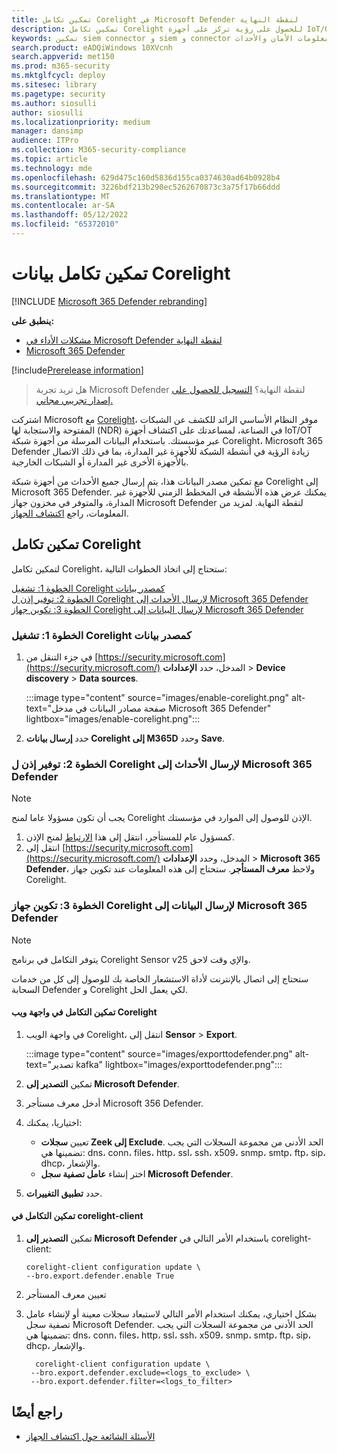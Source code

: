 ```yaml
---
title: تمكين تكامل Corelight في Microsoft Defender لنقطة النهاية
description: تمكين تكامل Corelight للحصول على رؤية تركز على أجهزة IoT/OT في مناطق من الشبكة حيث لا يتم نشر MDE
keywords: تمكين siem connector و siem و connector ومعلومات الأمان والأحداث
search.product: eADQiWindows 10XVcnh
search.appverid: met150
ms.prod: m365-security
ms.mktglfcycl: deploy
ms.sitesec: library
ms.pagetype: security
ms.author: siosulli
author: siosulli
ms.localizationpriority: medium
manager: dansimp
audience: ITPro
ms.collection: M365-security-compliance
ms.topic: article
ms.technology: mde
ms.openlocfilehash: 629d475c160d5836d155ca0374630ad64b0928b4
ms.sourcegitcommit: 3226bdf213b290ec5262670873c3a75f17b66ddd
ms.translationtype: MT
ms.contentlocale: ar-SA
ms.lasthandoff: 05/12/2022
ms.locfileid: "65372010"
---
```

# <a name="enable-corelight-data-integration"></a>تمكين تكامل بيانات Corelight

[!INCLUDE [Microsoft 365 Defender rebranding](../../includes/microsoft-defender.md)]

**ينطبق على:**

- [مشكلات الأداء في Microsoft Defender لنقطة النهاية](https://go.microsoft.com/fwlink/?linkid=2154037)
- [Microsoft 365 Defender](https://go.microsoft.com/fwlink/?linkid=2118804)

[!include[Prerelease information](../../includes/prerelease.md)]

> هل تريد تجربة Microsoft Defender لنقطة النهاية؟ [التسجيل للحصول على إصدار تجريبي مجاني.](https://signup.microsoft.com/create-account/signup?products=7f379fee-c4f9-4278-b0a1-e4c8c2fcdf7e&ru=https://aka.ms/MDEp2OpenTrial?ocid=docs-wdatp-enablesiem-abovefoldlink)

اشتركت Microsoft مع [Corelight](https://corelight.com/integrations/iot-security)، موفر النظام الأساسي الرائد للكشف عن الشبكات المفتوحة والاستجابة لها (NDR) في الصناعة، لمساعدتك على اكتشاف أجهزة IoT/OT عبر مؤسستك. باستخدام البيانات المرسلة من أجهزة شبكة Corelight، Microsoft 365 Defender زيادة الرؤية في أنشطة الشبكة للأجهزة غير المدارة، بما في ذلك الاتصال بالأجهزة الأخرى غير المدارة أو الشبكات الخارجية.

مع تمكين مصدر البيانات هذا، يتم إرسال جميع الأحداث من أجهزة شبكة Corelight إلى Microsoft 365 Defender. يمكنك عرض هذه الأنشطة في المخطط الزمني للأجهزة غير المدارة، والمتوفر في مخزون جهاز Microsoft Defender لنقطة النهاية. لمزيد من المعلومات، راجع [اكتشاف الجهاز](device-discovery.md).

## <a name="enabling-the-corelight-integration"></a>تمكين تكامل Corelight

لتمكين تكامل Corelight، ستحتاج إلى اتخاذ الخطوات التالية:

[الخطوة 1: تشغيل Corelight كمصدر بيانات](#step-1-turn-on-corelight-as-a-data-source)<br>
[الخطوة 2: توفير إذن ل Corelight لإرسال الأحداث إلى Microsoft 365 Defender](#step-2-provide-permission-for-corelight-to-send-events-to-microsoft-365-defender)<br>
[الخطوة 3: تكوين جهاز Corelight لإرسال البيانات إلى Microsoft 365 Defender](#step-3-configure-your-corelight-appliance-to-send-data-to-microsoft-365-defender)

### <a name="step-1-turn-on-corelight-as-a-data-source"></a>الخطوة 1: تشغيل Corelight كمصدر بيانات

1. في جزء التنقل من [https://security.microsoft.com](https://security.microsoft.com/) المدخل، حدد **الإعدادات** \> **Device discovery** \> **Data sources**.

   :::image type="content" source="images/enable-corelight.png" alt-text="صفحة مصادر البيانات في مدخل Microsoft 365 Defender" lightbox="images/enable-corelight.png":::

2. حدد **إرسال بيانات Corelight إلى M365D** وحدد **Save**.

### <a name="step-2-provide-permission-for-corelight-to-send-events-to-microsoft-365-defender"></a>الخطوة 2: توفير إذن ل Corelight لإرسال الأحداث إلى Microsoft 365 Defender

> [!NOTE]
> يجب أن تكون مسؤولا عاما لمنح Corelight الإذن للوصول إلى الموارد في مؤسستك.

1. كمسؤول عام للمستأجر، انتقل إلى هذا [الارتباط](<https://login.microsoftonline.com/common/oauth2/authorize?prompt=consent&client_id=d8be544e-9d1a-4825-a5cb-fb447457f692&response_type=code&sso_reload=true>) لمنح الإذن.
2. انتقل إلى [https://security.microsoft.com](https://security.microsoft.com/) المدخل، وحدد **الإعدادات** \> **Microsoft 365 Defender**، ولاحظ **معرف المستأجر**. ستحتاج إلى هذه المعلومات عند تكوين جهاز Corelight.

### <a name="step-3-configure-your-corelight-appliance-to-send-data-to-microsoft-365-defender"></a>الخطوة 3: تكوين جهاز Corelight لإرسال البيانات إلى Microsoft 365 Defender

> [!NOTE]
> يتوفر التكامل في برنامج Corelight Sensor v25 والإي وقت لاحق.
> 
> ستحتاج إلى اتصال بالإنترنت لأداة الاستشعار الخاصة بك للوصول إلى كل من خدمات السحابة Defender و Corelight لكي يعمل الحل.

#### <a name="enable-the-integration-in-the-corelight-web-interface"></a>تمكين التكامل في واجهة ويب Corelight

1. في واجهة الويب Corelight، انتقل إلى **Sensor** \> **Export**.

   :::image type="content" source="images/exporttodefender.png" alt-text="تصدير kafka" lightbox="images/exporttodefender.png":::

2. تمكين **التصدير إلى Microsoft Defender**.
3. أدخل معرف مستأجر Microsoft 356 Defender.
4. اختياريا، يمكنك:
    - تعيين **سجلات Zeek إلى Exclude**. الحد الأدنى من مجموعة السجلات التي يجب تضمينها هي: dns، conn، files، http، ssl، ssh، x509، snmp، smtp، ftp، sip، dhcp، والإشعار.
    - اختر إنشاء **عامل تصفية سجل Microsoft Defender**.
5. حدد **تطبيق التغييرات**.

#### <a name="enable-the-integration-in-the-corelight-client"></a>تمكين التكامل في corelight-client

1. تمكين **التصدير إلى Microsoft Defender** باستخدام الأمر التالي في corelight-client:

    ``` command
    corelight-client configuration update \
    --bro.export.defender.enable True
    ```

2. تعيين معرف المستأجر

3. بشكل اختياري، يمكنك استخدام الأمر التالي لاستبعاد سجلات معينة أو لإنشاء عامل تصفية سجل Microsoft Defender. الحد الأدنى من مجموعة السجلات التي يجب تضمينها هي: dns، conn، files، http، ssl، ssh، x509، snmp، smtp، ftp، sip، dhcp، والإشعار.

   ``` command
     corelight-client configuration update \
    --bro.export.defender.exclude=<logs_to_exclude> \
    --bro.export.defender.filter=<logs_to_filter>
   ```

## <a name="see-also"></a>راجع أيضًا

- [الأسئلة الشائعة حول اكتشاف الجهاز](device-discovery-faq.md)
